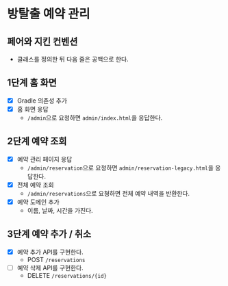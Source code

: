 # 방탈출 예약 관리

## 페어와 지킨 컨벤션
- 클래스를 정의한 뒤 다음 줄은 공백으로 한다.

## 1단계 홈 화면

- [x] Gradle 의존성 추가
- [x] 홈 화면 응답
    - `/admin`으로 요청하면 `admin/index.html`을 응답한다.

## 2단계 예약 조회

- [x] 예약 관리 페이지 응답
  - `/admin/reservation`으로 요청하면 `admin/reservation-legacy.html`을 응답한다.
- [x] 전체 예약 조회
  - `/admin/reservations`으로 요쳥하면 전체 예약 내역을 반환한다.
- [x] 예약 도메인 추가
  - 이름, 날짜, 시간을 가진다. 

## 3단계 예약 추가 / 취소
- [x] 예약 추가 API를 구현한다.
  - POST `/reservations`
- [ ] 예약 삭제 API를 구현한다.
  - DELETE `/reservations/{id}`